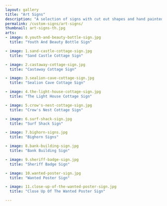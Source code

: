 ```yaml
---
layout: gallery
title: "Art Signs"
description: "A selection of signs with cut out shapes and hand painted themes."
permalink: /custom-signs/art-signs/
thumbnail: art-signs-th.jpg
arts:
- image: 0.youth-and-beauty-bottle-sign.jpg
  title: "Youth And Beauty Bottle Sign"

- image: 1.sand-castle-cottage-sign.jpg
  title: "Sand Castle Cottage Sign"

- image: 2.castaway-cottage-sign.jpg
  title: "Castaway Cottage Sign"

- image: 3.sealion-cave-cottage-sign.jpg
  title: "Sealion Cave Cottage Sign"

- image: 4.the-light-house-cottage-sign.jpg
  title: "The Light House Cottage Sign"

- image: 5.crow's-nest-cottage-sign.jpg
  title: "Crow's Nest Cottage Sign"

- image: 6.surf-shack-sign.jpg
  title: "Surf Shack Sign"

- image: 7.bighorn-signs.jpg
  title: "Bighorn Signs"

- image: 8.bank-building-sign.jpg
  title: "Bank Building Sign"

- image: 9.sheriff-badge-sign.jpg
  title: "Sheriff Badge Sign"

- image: 10.wanted-poster-sign.jpg
  title: "Wanted Poster Sign"

- image: 11.close-up-of-the-wanted-poster-sign.jpg
  title: "Close Up Of The Wanted Poster Sign"

---
```

